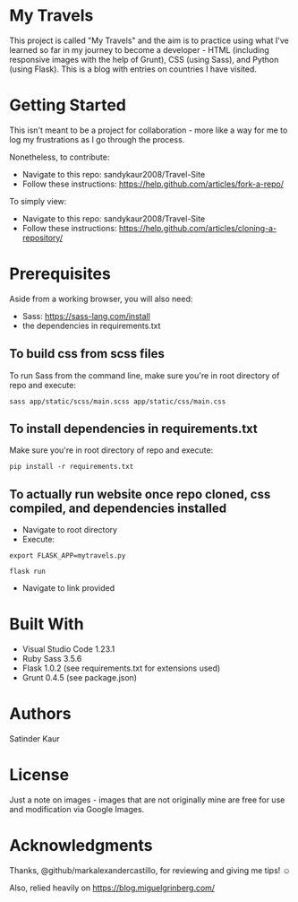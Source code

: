# My Travels
This project is called "My Travels" and the aim is to practice using what I've learned so far in my journey to become a developer - HTML (including responsive images with the help of Grunt), CSS (using Sass), and Python (using Flask). This is a blog with entries on countries I have visited. 

# Getting Started
This isn't meant to be a project for collaboration - more like a way for me to log my frustrations as I go through the process. 

Nonetheless, to contribute:
- Navigate to this repo: sandykaur2008/Travel-Site
- Follow these instructions: https://help.github.com/articles/fork-a-repo/

To simply view: 
- Navigate to this repo: sandykaur2008/Travel-Site
- Follow these instructions: https://help.github.com/articles/cloning-a-repository/

# Prerequisites
Aside from a working browser, you will also need:

- Sass: https://sass-lang.com/install 
- the dependencies in requirements.txt 

## To build css from scss files

To run Sass from the command line, make sure you're in root directory of repo and execute:

```sass app/static/scss/main.scss app/static/css/main.css```

## To install dependencies in requirements.txt

Make sure you're in root directory of repo and execute:

```pip install -r requirements.txt```

## To actually run website once repo cloned, css compiled, and dependencies installed

- Navigate to root directory
- Execute: 

```export FLASK_APP=mytravels.py```

```flask run```

- Navigate to link provided 

# Built With
- Visual Studio Code 1.23.1
- Ruby Sass 3.5.6 
- Flask 1.0.2 (see requirements.txt for extensions used)
- Grunt 0.4.5 (see package.json)

# Authors
Satinder Kaur 

# License
Just a note on images - images that are not originally mine are free for use and modification via Google Images. 

# Acknowledgments
Thanks, @github/markalexandercastillo, for reviewing and giving me tips! :relaxed: 

Also, relied heavily on https://blog.miguelgrinberg.com/
